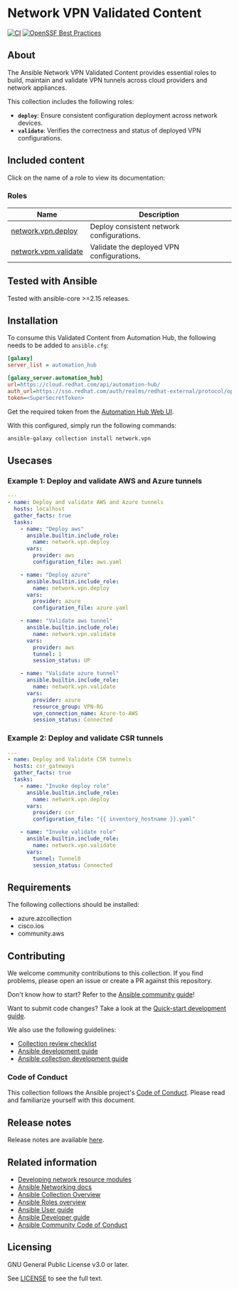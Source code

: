 # Network VPN Validated Content

[![CI](https://github.com/redhat-cop/network.vpn/actions/workflows/tests.yml/badge.svg?branch=main&event=schedule)](https://github.com/redhat-cop/network.vpn/actions/workflows/tests.yml)
[![OpenSSF Best Practices](https://bestpractices.coreinfrastructure.org/projects/7639/badge)](https://bestpractices.coreinfrastructure.org/projects/7639)

## About
The Ansible Network VPN Validated Content provides essential roles to build, maintain and validate VPN tunnels across cloud providers and network appliances.

This collection includes the following roles:
- **`deploy`**: Ensure consistent configuration deployment across network devices.
- **`validate`**: Verifies the correctness and status of deployed VPN configurations.

## Included content

Click on the name of a role to view its documentation:

<!--start collection content-->
### Roles
Name | Description
--- | ---
[network.vpn.deploy](roles/deploy/README.md) | Deploy consistent network configurations.
[network.vpm.validate](roles/validate/README.md) | Validate the deployed VPN configurations.

## Tested with Ansible

Tested with ansible-core >=2.15 releases.

## Installation

To consume this Validated Content from Automation Hub, the following needs to be added to `ansible.cfg`:

```ini
[galaxy]
server_list = automation_hub

[galaxy_server.automation_hub]
url=https://cloud.redhat.com/api/automation-hub/
auth_url=https://sso.redhat.com/auth/realms/redhat-external/protocol/openid-connect/token
token=<SuperSecretToken>
```

Get the required token from the [Automation Hub Web UI](https://console.redhat.com/ansible/automation-hub/token).

With this configured, simply run the following commands:

```bash
ansible-galaxy collection install network.vpn
```
## Usecases

### Example 1: Deploy and validate AWS and Azure tunnels

```yaml
---
- name: Deploy and validate AWS and Azure tunnels
  hosts: localhost
  gather_facts: true
  tasks:
    - name: "Deploy aws"
      ansible.builtin.include_role:
        name: network.vpn.deploy
      vars:
        provider: aws
        configuration_file: aws.yaml

    - name: "Deploy azure"
      ansible.builtin.include_role:
        name: network.vpn.deploy
      vars:
        provider: azure
        configuration_file: azure.yaml

    - name: "Validate aws tunnel"
      ansible.builtin.include_role:
        name: network.vpn.validate
      vars:
        provider: aws
        tunnel: 1
        session_status: UP

    - name: "Validate azure tunnel"
      ansible.builtin.include_role:
        name: network.vpn.validate
      vars:
        provider: azure
        resource_group: VPN-RG
        vpn_connection_name: Azure-to-AWS
        session_status: Connected
```

### Example 2: Deploy and validate CSR tunnels

```yaml
---
- name: Deploy and Validate CSR tunnels
  hosts: csr_gateways
  gather_facts: true
  tasks:
    - name: "Invoke deploy role"
      ansible.builtin.include_role:
        name: network.vpn.deploy
      vars:
        provider: csr
        configuration_file: "{{ inventory_hostname }}.yaml"

    - name: "Invoke validate role"
      ansible.builtin.include_role:
        name: network.vpn.validate
      vars:
        tunnel: Tunnel0
        session_status: Connected
```

## Requirements

The following collections should be installed:

- azure.azcollection
- cisco.ios
- community.aws

## Contributing

We welcome community contributions to this collection. If you find problems, please open an issue or create a PR against this repository.

Don't know how to start? Refer to the [Ansible community guide](https://docs.ansible.com/ansible/devel/community/index.html)!

Want to submit code changes? Take a look at the [Quick-start development guide](https://docs.ansible.com/ansible/devel/community/create_pr_quick_start.html).

We also use the following guidelines:

* [Collection review checklist](https://docs.ansible.com/ansible/devel/community/collection_contributors/collection_reviewing.html)
* [Ansible development guide](https://docs.ansible.com/ansible/devel/dev_guide/index.html)
* [Ansible collection development guide](https://docs.ansible.com/ansible/devel/dev_guide/developing_collections.html#contributing-to-collections)

### Code of Conduct
This collection follows the Ansible project's
[Code of Conduct](https://docs.ansible.com/ansible/devel/community/code_of_conduct.html).
Please read and familiarize yourself with this document.

## Release notes

Release notes are available [here](https://github.com/redhat-cop/network.vpn/blob/main/CHANGELOG.rst).

## Related information

- [Developing network resource modules](https://github.com/ansible-network/networking-docs/blob/main/rm_dev_guide.md)
- [Ansible Networking docs](https://github.com/ansible-network/networking-docs)
- [Ansible Collection Overview](https://github.com/ansible-collections/overview)
- [Ansible Roles overview](https://docs.ansible.com/ansible/2.9/user_guide/playbooks_reuse_roles.html)
- [Ansible User guide](https://docs.ansible.com/ansible/latest/user_guide/index.html)
- [Ansible Developer guide](https://docs.ansible.com/ansible/latest/dev_guide/index.html)
- [Ansible Community Code of Conduct](https://docs.ansible.com/ansible/latest/community/code_of_conduct.html)

## Licensing

GNU General Public License v3.0 or later.

See [LICENSE](https://www.gnu.org/licenses/gpl-3.0.txt) to see the full text.

